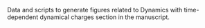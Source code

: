 Data and scripts to generate figures related to Dynamics with time-dependent dynamical charges
section in the manuscript.
